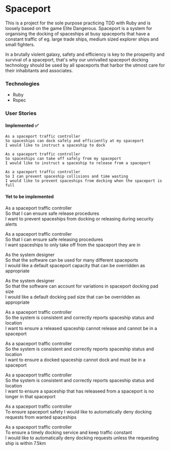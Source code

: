 # Spaceport

This is a project for the sole purpose practicing TDD with Ruby and is loosely based on the game Elite Dangerous.
Spaceport is a system for organising the docking of spaceships at busy spaceports that have a constant traffic of
eg. large trade ships, medium sized explorer ships and small fighters.   

In a brutally violent galaxy, safety and efficiency is key to the prosperity and survival of a spaceport, that's why
our unrivalled spaceport docking technology should be used by all spaceports that harbor the utmost care for their
inhabitants and associates.


### Technologies

* Ruby
* Rspec

### User Stories

#### Implemented :white_check_mark:
```
As a spaceport traffic controller   
So spaceships can dock safely and efficiently at my spaceport   
I would like to instruct a spaceship to dock   
```

```
As a spaceport traffic controller   
So spaceships can take off safely from my spaceport  
I would like to instruct a spaceship to release from a spaceport   
```

```
As a spaceport traffic controller   
So I can prevent spaceship collisions and time wasting   
I would like to prevent spaceships from docking when the spaceport is full
```

#### Yet to be implemented

As a spaceport traffic controller   
So that I can ensure safe release procedures   
I want to prevent spaceships from docking or releasing during security alerts

As a spaceport traffic controller   
So that I can ensure safe releasing procedures   
I want spaceships to only take off from the spaceport they are in

As the system designer   
So that the software can be used for many different spaceports   
I would like a default spaceport capacity that can be overridden as appropriate

As the system designer   
So that the software can account for variations in spaceport docking pad size   
I would like a default docking pad size that can be overridden as appropriate

As a spaceport traffic controller   
So the system is consistent and correctly reports spaceship status and location   
I want to ensure a released spaceship cannot release and cannot be in a spaceport

As a spaceport traffic controller   
So the system is consistent and correctly reports spaceship status and location   
I want to ensure a docked spaceship cannot dock and must be in a spaceport

As a spaceport traffic controller   
So the system is consistent and correctly reports spaceship status and location   
I want to ensure a spaceship that has releaseed from a spaceport is no longer in that spaceport

As a spaceport traffic controller   
To ensure spaceport safety
I would like to automatically deny docking requests from wanted spaceships

As a spaceport traffic controller   
To ensure a timely docking service and keep traffic constant   
I would like to automatically deny docking requests unless the requesting ship is within 7.5km
